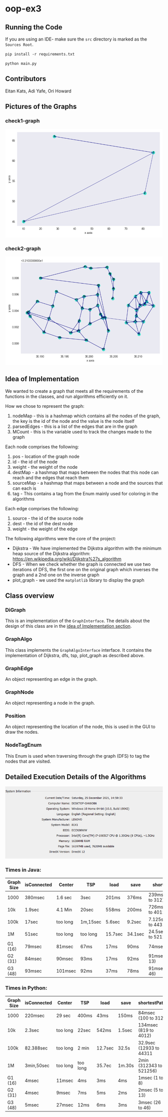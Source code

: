 # oop-ex3

## Running the Code

If you are using an IDE- make sure the `src` directory is marked as the `Sources Root`.

```
pip install -r requirements.txt
```

```
python main.py
```

## Contributors

Eitan Kats, Adi Yafe, Ori Howard

## Pictures of the Graphs

### check1-graph

![](./misc/check1-graph.png)

### check2-graph

![](./misc/check2-graph.png)

## Idea of Implementation

We wanted to create a graph that meets all the requirements of the functions in the classes, and run algorithms
efficiently on it.

How we chose to represent the graph:

1. nodeMap - this is a hashmap which contains all the nodes of the graph, the key is the id of the node and the value is
   the node itself
2. parsedEdges - this is a list of the edges that are in the graph
3. MCount - this is the variable used to track the changes made to the graph

Each node comprises the following:

1. pos - location of the graph node
2. id - the id of the node
3. weight - the weight of the node
4. destMap - a hashmap that maps between the nodes that this node can reach and the edges that reach them
5. sourceMap - a hashmap that maps between a node and the sources that can each is
6. tag - This contains a tag from the Enum mainly used for coloring in the algorithms

Each edge comprises the following:

1. source - the id of the source node
2. dest - the id of the dest node
3. weight - the weight of the edge

The following algorithms were the core of the project:

* Dijkstra - We have implemented the Dijkstra algorithm with the minimum heap source of the Dijkstra
  algorithm: https://en.wikipedia.org/wiki/Dijkstra%27s_algorithm
* DFS - When we check whether the graph is connected we use two iterations of DFS, the first one on the original graph
  which inverses the graph and a 2nd one on the inverse graph
* plot_graph - we used the `matplotlib` library to display the graph

## Class overview

### DiGraph

This is an implementation of the `GraphInterface`. The details about the design of this class are in
the [idea of Implementation section](##ideaOfImplementation).

### GraphAlgo

This class implements the `GraphAlgoInterface` interface. It contains the implementation of Dijkstra, dfs, tsp,
plot_graph as described above.

### GraphEdge

An object representing an edge in the graph.

### GraphNode

An object representing a node in the graph.

### Position

An object representing the location of the node, this is used in the GUI to draw the nodes.

### NodeTagEnum

This Enum is used when traversing through the graph (DFS) to tag the nodes that are visited.

## Detailed Execution Details of the Algorithms

![](./misc/pcSpecs.png "Computer specs")

### Times in Java:

| Graph Size | isConnected | Center  |   TSP   | load     | save    |      shortestPath           |
|------------|-------------|---------|---------|----------|---------|-----------------------------|
| 1000       |   380msec   | 1.6 sec |   3sec  |201ms     |376ms    |239msec (100 to 312)         |
| 10k        |   1.9sec    | 4.1 Min |   20sec |558ms     | 200ms   |726msec (819 to 4012)        |
| 100k       |   17sec     |too long |1m,15sec |5.6sec    |9.2sec   |7.125sec(12933 to 44311)     |
| 1M         |   51sec     |too long |too long |15.7sec   |34.1sec  |24.5sec(312343 to 521256)    |
| G1 (16)    |   79msec    |  81msec |   67ms  | 17ms     | 90ms    |74msec (1 to 8)              |
| G2 (31)    |   84msec    |  90msec |   93ms  | 17ms     | 92ms    |91msec (5 to 13)             |
| G3 (48)    |   93msec    | 101msec |   92ms  | 37ms     | 78ms    |91msec (26 to 46)            |

### Times in Python:

| Graph Size | isConnected | Center  |   TSP   | load   | save |             shortestPath        |
|------------|-------------|---------|---------|------  |------|---------------------------------|
| 1000       |   220msec   | 29 sec  | 400ms   |43ms    |150ms |84msec (100 to 312)              |
| 10k        |   2.3sec    |too long | 22sec   |542ms   |1.5sec|134msec (819 to 4012)            |
| 100k       |  82.388sec  |too long | 2 min   |12.7sec |32.5s |32.9sec (12933 to 44311          |
| 1M         | 3min,50sec  |too long |too long |35.7ec  |1m.30s| 2min (312343 to 521256)                                |
| G1 (16)    |   4msec     |  11msec |   4ms   |   3ms  |  4ms |1msec (1 to 8)                   |
| G2 (31)    |   4msec     |  9msec  |   7ms   |   5ms  |  2ms |2msec (5 to 13)                  |
| G3 (48)    |   5msec     | 27msec  |   12ms  |   6ms  |  3ms |3msec (26 to 46)                 |

